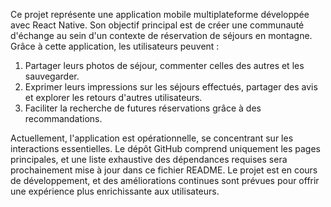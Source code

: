 Ce projet représente une application mobile multiplateforme développée avec React Native. Son objectif principal est de créer une communauté d'échange au sein d'un contexte de réservation de séjours en montagne. Grâce à cette application, les utilisateurs peuvent :

1. Partager leurs photos de séjour, commenter celles des autres et les sauvegarder.
2. Exprimer leurs impressions sur les séjours effectués, partager des avis et explorer les retours d'autres utilisateurs.
3. Faciliter la recherche de futures réservations grâce à des recommandations.

Actuellement, l'application est opérationnelle, se concentrant sur les interactions essentielles. Le dépôt GitHub comprend uniquement les pages principales, et une liste exhaustive des dépendances requises sera prochainement mise à jour dans ce fichier README. Le projet est en cours de développement, et des améliorations continues sont prévues pour offrir une expérience plus enrichissante aux utilisateurs.
